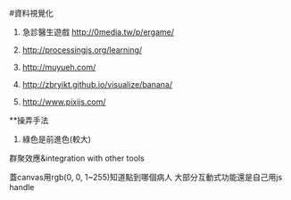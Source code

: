 #資料視覺化

1. 急診醫生遊戲 http://0media.tw/p/ergame/

2. http://processingjs.org/learning/

3. http://muyueh.com/

4. http://zbryikt.github.io/visualize/banana/

5. http://www.pixijs.com/


**操弄手法
1. 綠色是前進色(較大)

群聚效應&integration with other tools

蓋canvas用rgb(0, 0, 1~255)知道點到哪個病人
大部分互動式功能還是自己用js handle
